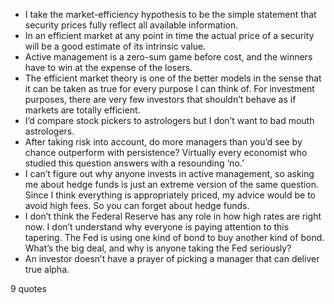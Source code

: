  - I take the market-efficiency hypothesis to be the simple statement that security prices fully reflect all available information.
 - In an efficient market at any point in time the actual price of a security will be a good estimate of its intrinsic value.
 - Active management is a zero-sum game before cost, and the winners have to win at the expense of the losers.
 - The efficient market theory is one of the better models in the sense that it can be taken as true for every purpose I can think of. For investment purposes, there are very few investors that shouldn’t behave as if markets are totally efficient.
 - I’d compare stock pickers to astrologers but I don’t want to bad mouth astrologers.
 - After taking risk into account, do more managers than you’d see by chance outperform with persistence? Virtually every economist who studied this question answers with a resounding ‘no.’
 - I can’t figure out why anyone invests in active management, so asking me about hedge funds is just an extreme version of the same question. Since I think everything is appropriately priced, my advice would be to avoid high fees. So you can forget about hedge funds.
 - I don’t think the Federal Reserve has any role in how high rates are right now. I don’t understand why everyone is paying attention to this tapering. The Fed is using one kind of bond to buy another kind of bond. What’s the big deal, and why is anyone taking the Fed seriously?
 - An investor doesn’t have a prayer of picking a manager that can deliver true alpha.

9 quotes